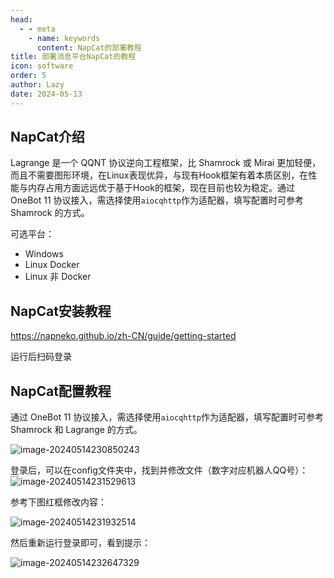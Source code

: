 ```yaml
---
head:
  - - meta
    - name: keywords
      content: NapCat的部署教程
title: 部署消息平台NapCat的教程
icon: software
order: 5
author: Lazy
date: 2024-05-13
---
```


## NapCat介绍

Lagrange 是一个 QQNT 协议逆向工程框架，比 Shamrock 或 Mirai 更加轻便，而且不需要图形环境，在Linux表现优异，与现有Hook框架有着本质区别，在性能与内存占用方面远远优于基于Hook的框架，现在目前也较为稳定。通过 OneBot 11 协议接入，需选择使用`aiocqhttp`作为适配器，填写配置时可参考 Shamrock 的方式。

可选平台：

- Windows
- Linux Docker
- Linux 非 Docker

## NapCat安装教程

https://napneko.github.io/zh-CN/guide/getting-started

运行后扫码登录

## NapCat配置教程

通过 OneBot 11 协议接入，需选择使用`aiocqhttp`作为适配器，填写配置时可参考 Shamrock 和 Lagrange 的方式。

![image-20240514230850243](https://cos.thelazy.cn/pictures/202405142308393.png)

登录后，可以在config文件夹中，找到并修改文件（数字对应机器人QQ号）：![image-20240514231529613](https://cos.thelazy.cn/pictures/image-20240514231529613.png)

参考下图红框修改内容：

![image-20240514231932514](https://cos.thelazy.cn/pictures/202405142319592.png)

然后重新运行登录即可，看到提示：

![image-20240514232647329](https://cos.thelazy.cn/pictures/202405142326384.png)